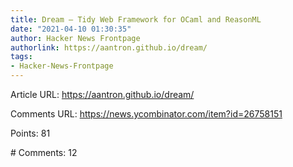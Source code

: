 ```yaml
---
title: Dream – Tidy Web Framework for OCaml and ReasonML
date: "2021-04-10 01:30:35"
author: Hacker News Frontpage
authorlink: https://aantron.github.io/dream/
tags:
- Hacker-News-Frontpage
---
```


<p>Article URL: <a href="https://aantron.github.io/dream/">https://aantron.github.io/dream/</a></p>
<p>Comments URL: <a href="https://news.ycombinator.com/item?id=26758151">https://news.ycombinator.com/item?id=26758151</a></p>
<p>Points: 81</p>
<p># Comments: 12</p>
